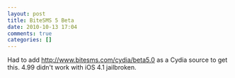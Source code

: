 ```yaml
---
layout: post
title: BiteSMS 5 Beta
date: 2010-10-13 17:04
comments: true
categories: []
---
```

<div class='posterous_autopost'>Had to add <a href="http://www.bitesms.com/cydia/beta5.0">http://www.bitesms.com/cydia/beta5.0</a> as a Cydia source to get this. 4.99 didn't work with iOS 4.1 jailbroken.</div>
